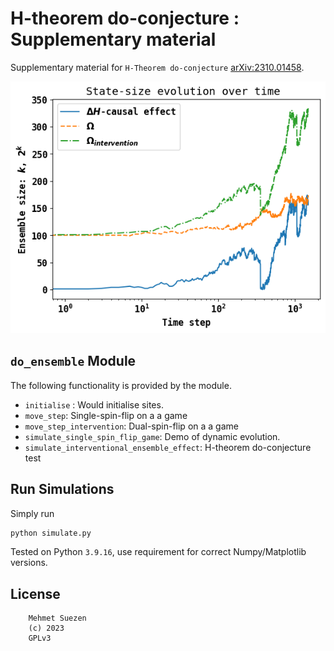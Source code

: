 # H-theorem do-conjecture : Supplementary material   

Supplementary material for `H-Theorem do-conjecture` [arXiv:2310.01458](https://arxiv.org/abs/2310.01458). 

![Lattice](omegaM1000N100.png "Interventional Ensembles")

## `do_ensemble` Module

The following functionality is provided by the module.

* `initialise` : Would initialise sites.
* `move_step`: Single-spin-flip on a a game
* `move_step_intervention`: Dual-spin-flip on a a game
* `simulate_single_spin_flip_game`: Demo of dynamic evolution.
* `simulate_interventional_ensemble_effect`: H-theorem do-conjecture test

## Run Simulations

Simply run 

```Python
python simulate.py
```

Tested on Python `3.9.16`, use requirement for correct Numpy/Matplotlib versions.

## License 

```
    Mehmet Suezen
    (c) 2023
    GPLv3
```